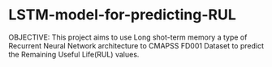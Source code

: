 # LSTM-model-for-predicting-RUL
OBJECTIVE: This project aims to use Long shot-term memory a type of Recurrent Neural Network architecture to CMAPSS FD001 Dataset to predict the Remaining Useful Life(RUL) values.
